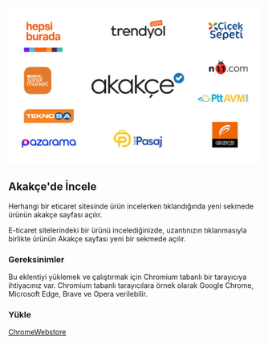 ![Alt text](brands.jpg)

## Akakçe'de İncele

Herhangi bir eticaret sitesinde ürün incelerken tıklandığında yeni sekmede ürünün akakçe sayfası açılır.

E-ticaret sitelerindeki bir ürünü incelediğinizde, uzantınızın tıklanmasıyla birlikte ürünün Akakçe sayfası yeni bir sekmede açılır.


### Gereksinimler

Bu eklentiyi yüklemek ve çalıştırmak için Chromium tabanlı bir tarayıcıya ihtiyacınız var. Chromium tabanlı tarayıcılara örnek olarak Google Chrome, Microsoft Edge, Brave ve Opera verilebilir.

### Yükle

[ChromeWebstore](https://chromewebstore.google.com/u/1/detail/akak%C3%A7ede-i%CC%87ncele/fpfmdjdapggifnehnnnamljnfbhioddj)